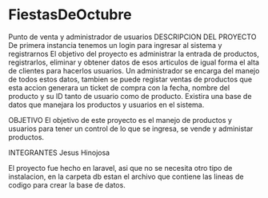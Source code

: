 # FiestasDeOctubre
Punto de venta y administrador de usuarios
DESCRIPCION DEL PROYECTO
De primera instancia tenemos un login para ingresar al sistema y registrarnos
El objetivo del proyecto es administrar la entrada de productos, registrarlos, eliminar y obtener datos de esos articulos de igual forma el alta de clientes para hacerlos usuarios.
Un administrador se encarga del manejo de todos estos datos, tambien se puede registar ventas de productos que esta accion generara un ticket de compra con la fecha, nombre del producto y su ID tanto de usuario como de producto.
Existira una base de datos que manejara los productos y usuarios en el sistema.

OBJETIVO
El objetivo de este proyecto es el manejo de productos y usuarios para tener un control de lo que se ingresa, se vende y administar productos.

INTEGRANTES
Jesus Hinojosa

El proyecto fue hecho en laravel, asi que no se necesita otro tipo de instalacion, en la carpeta db estan el archivo que contiene las lineas de codigo para crear la base de datos.
